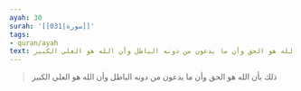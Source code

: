 ```yaml
---
ayah: 30
surah: '[[031|سورة]]'
tags:
- quran/ayah
text: ذلك بأن الله هو الحق وأن ما يدعون من دونه الباطل وأن الله هو العلي الكبير
---
```

> ذلك بأن الله هو الحق وأن ما يدعون من دونه الباطل وأن الله هو العلي الكبير
